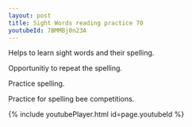 ```yaml
---
layout: post
title: Sight Words reading practice 70
youtubeId: 7BMMBj0n23A
---
```

 
 
Helps to learn sight words and their spelling.

Opportunitiy to repeat the spelling. 

Practice spelling. 
 
Practice for spelling bee competitions. 
 
{% include youtubePlayer.html id=page.youtubeId %}
 
 
